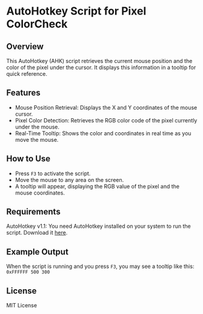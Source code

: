 # AutoHotkey Script for Pixel ColorCheck

## Overview

This AutoHotkey (AHK) script retrieves the current mouse position and the color of the pixel under the cursor. It displays this information in a tooltip for quick reference.

## Features

- Mouse Position Retrieval: Displays the X and Y coordinates of the mouse cursor.
- Pixel Color Detection: Retrieves the RGB color code of the pixel currently under the mouse.
- Real-Time Tooltip: Shows the color and coordinates in real time as you move the mouse.

## How to Use
- Press `F3` to activate the script.
- Move the mouse to any area on the screen.
- A tooltip will appear, displaying the RGB value of the pixel and the mouse coordinates.

## Requirements
AutoHotkey v1.1: You need AutoHotkey installed on your system to run the script. Download it [here](https://www.autohotkey.com/).
  
## Example Output

When the script is running and you press `F3`, you may see a tooltip like this:
```0xFFFFFF 500 300```

## License
MIT License
